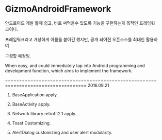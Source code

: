 # GizmoAndroidFramework
안드로이드 개발 할때 쉽고, 바로 써먹을수 있도록 기능을 구현하는게 목적인 프레임워크이다. 

프레임워크라고 거창하게 이름을 붙이긴 했지만, 공개 되어진 오픈소스를 최대한 활용하여

구성할 예정임.

When easy, and could immediately tap into Android programming and development function, which aims to implement the framework.

===================================================================================
2016.09.21
1. BaseApplication apply.
2. BaseActivity apply.

3. Network library retrofit2.1 apply.

4. Toast Customizing.

5. AlertDialog customizing and user alert modularity.

 
